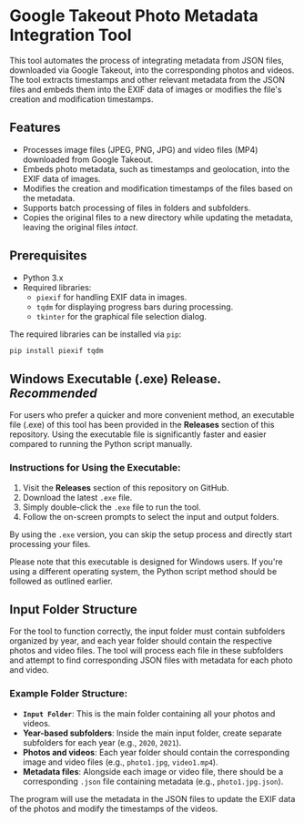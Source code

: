 # Google Takeout Photo Metadata Integration Tool

This tool automates the process of integrating metadata from JSON files, downloaded via Google Takeout, into the corresponding photos and videos. The tool extracts timestamps and other relevant metadata from the JSON files and embeds them into the EXIF data of images or modifies the file's creation and modification timestamps.

## Features

- Processes image files (JPEG, PNG, JPG) and video files (MP4) downloaded from Google Takeout.
- Embeds photo metadata, such as timestamps and geolocation, into the EXIF data of images.
- Modifies the creation and modification timestamps of the files based on the metadata.
- Supports batch processing of files in folders and subfolders.
- Copies the original files to a new directory while updating the metadata, leaving the original files *intact*.

## Prerequisites

- Python 3.x
- Required libraries:
  - `piexif` for handling EXIF data in images.
  - `tqdm` for displaying progress bars during processing.
  - `tkinter` for the graphical file selection dialog.

The required libraries can be installed via `pip`:

```bash
pip install piexif tqdm
```

## Windows Executable (.exe) Release. _Recommended_

For users who prefer a quicker and more convenient method, an executable file (.exe) of this tool has been provided in the **Releases** section of this repository. Using the executable file is significantly faster and easier compared to running the Python script manually.

### Instructions for Using the Executable:

1. Visit the **Releases** section of this repository on GitHub.
2. Download the latest `.exe` file.
3. Simply double-click the `.exe` file to run the tool.
4. Follow the on-screen prompts to select the input and output folders.

By using the `.exe` version, you can skip the setup process and directly start processing your files.

Please note that this executable is designed for Windows users. If you're using a different operating system, the Python script method should be followed as outlined earlier.


## Input Folder Structure

For the tool to function correctly, the input folder must contain subfolders organized by year, and each year folder should contain the respective photos and video files. The tool will process each file in these subfolders and attempt to find corresponding JSON files with metadata for each photo and video.

### Example Folder Structure:
- **`Input Folder`**: This is the main folder containing all your photos and videos.
- **Year-based subfolders**: Inside the main input folder, create separate subfolders for each year (e.g., `2020`, `2021`).
- **Photos and videos**: Each year folder should contain the corresponding image and video files (e.g., `photo1.jpg`, `video1.mp4`).
- **Metadata files**: Alongside each image or video file, there should be a corresponding `.json` file containing metadata (e.g., `photo1.jpg.json`).

The program will use the metadata in the JSON files to update the EXIF data of the photos and modify the timestamps of the videos.
